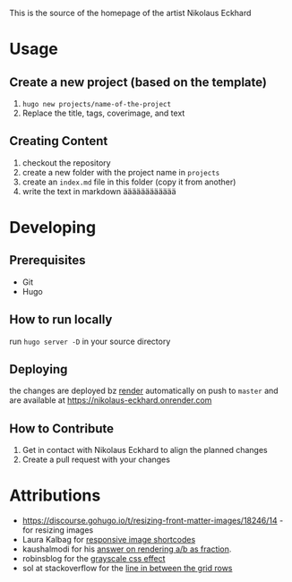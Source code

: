 This is the source of the homepage of the artist Nikolaus Eckhard

# Usage

## Create a new project (based on the template)

1. `hugo new projects/name-of-the-project`
2. Replace the title, tags, coverimage, and text

## Creating Content

1. checkout the repository
2. create a new folder with the project name in `projects`
3. create an `index.md` file in this folder (copy it from another)
4. write the text in markdown
ääääääääääää

# Developing

## Prerequisites

* Git
* Hugo


## How to run locally

run `hugo server -D` in your source directory

## Deploying

the changes are deployed bz [render](render.com) automatically on push to `master` and
are available at https://nikolaus-eckhard.onrender.com

## How to Contribute

1. Get in contact with Nikolaus Eckhard to align the planned changes
2. Create a pull request with your changes


# Attributions

* https://discourse.gohugo.io/t/resizing-front-matter-images/18246/14 - for resizing images
* Laura Kalbag for [responsive image shortcodes](https://laurakalbag.com/processing-responsive-images-with-hugo/)
* kaushalmodi for his [answer on rendering a/b as fraction](https://discourse.gohugo.io/t/solved-how-to-prevent-a-text-character-from-being-transformed/13850).
* robinsblog for the [grayscale css effect](https://robinroelofsen.com/change-images-grayscale-color-hover)
* sol at stackoverflow for the [line in between the grid rows](https://stackoverflow.com/questions/50769251/border-after-each-row-in-css-grid)